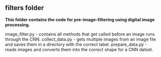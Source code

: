 ## filters folder

**This folder contains the code for pre-image-filtering using digital image processing.**

image_filter.py - contains all methods that get called before an image runs through the CNN.
collect_data.py - gets multiple images from an image file and saves them in a directory with the correct label.
prepare_data.py - reads images and converts them into the correct shape for a CNN datset.